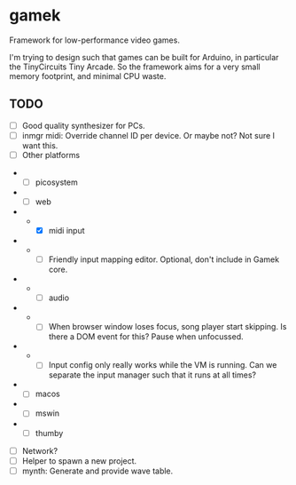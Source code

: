 # gamek

Framework for low-performance video games.

I'm trying to design such that games can be built for Arduino, in particular the TinyCircuits Tiny Arcade.
So the framework aims for a very small memory footprint, and minimal CPU waste.

## TODO

- [ ] Good quality synthesizer for PCs.
- [ ] inmgr midi: Override channel ID per device. Or maybe not? Not sure I want this.
- [ ] Other platforms
- - [ ] picosystem
- - [ ] web
- - - [x] midi input
- - - [ ] Friendly input mapping editor. Optional, don't include in Gamek core.
- - - [ ] audio
- - - [ ] When browser window loses focus, song player start skipping. Is there a DOM event for this? Pause when unfocussed.
- - - [ ] Input config only really works while the VM is running. Can we separate the input manager such that it runs at all times?
- - [ ] macos
- - [ ] mswin
- - [ ] thumby
- [ ] Network?
- [ ] Helper to spawn a new project.
- [ ] mynth: Generate and provide wave table.
